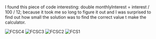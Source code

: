 I found this piece of code interesting: double monthlyInterest = interest / 100 / 12; because it took me so long to figure it out and I was surprised to find out how small the solution was to find the correct value t make the calculator.



![FCSC4](https://github.com/KailaTheeNgineer/financial-calculators/assets/166635933/d7fdce95-5273-4271-b42f-d9d147714c25)
![FCSC3](https://github.com/KailaTheeNgineer/financial-calculators/assets/166635933/08e047c1-639a-4ba2-8a1e-216da87b4e47)
![FCSC2](https://github.com/KailaTheeNgineer/financial-calculators/assets/166635933/9b2d4246-86eb-4aed-b928-8a0b7abfed5f)
![FCS1](https://github.com/KailaTheeNgineer/financial-calculators/assets/166635933/da0f81dd-dc52-4a9d-967e-9bf5753ae2bf)
